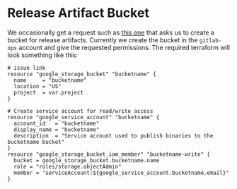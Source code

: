 # Release Artifact Bucket

We occasionally get a request such as [this one](https://gitlab.com/gitlab-com/gl-infra/infrastructure/-/issues/10637)
that asks us to create a bucket for release artifacts. Currently we
create the bucket in the `gitlab-ops` account and give the requested
permissions. The required terraform will look something like this:

```hcl
# issue link
resource "google_storage_bucket" "bucketname" {
  name     = "bucketname"
  location = "US"
  project  = var.project
}

# Create service account for read/write access
resource "google_service_account" "bucketname" {
  account_id   = "bucketname"
  display_name = "bucketname"
  description  = "Service account used to publish binaries to the bucketname bucket"
}
resource "google_storage_bucket_iam_member" "bucketname-write" {
  bucket = google_storage_bucket.bucketname.name
  role = "roles/storage.objectAdmin"
  member = "serviceAccount:${google_service_account.bucketname.email}"
}
```
